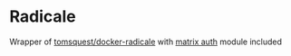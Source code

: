 # Radicale

Wrapper of [tomsquest/docker-radicale](https://github.com/tomsquest/docker-radicale) with [matrix auth](https://github.com/etkecc/radicale-auth-matrix) module included
